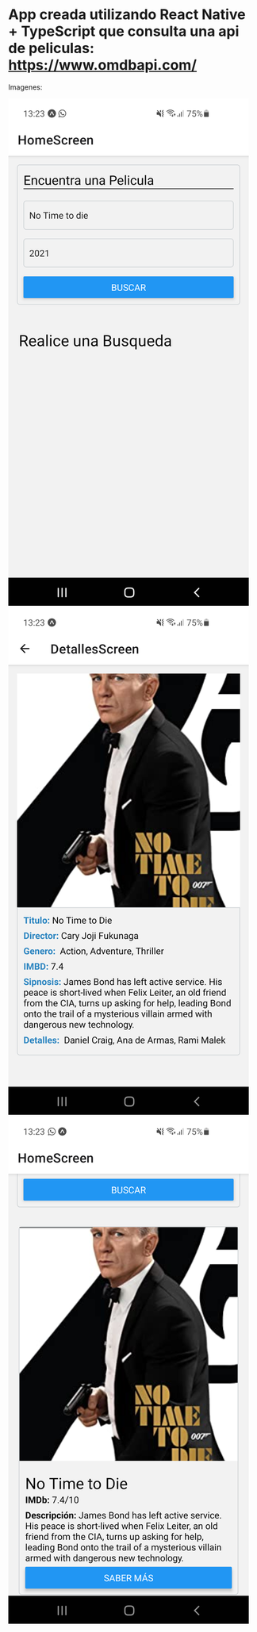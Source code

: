 # App creada utilizando React Native + TypeScript que consulta una api de peliculas: https://www.omdbapi.com/

Imagenes:
<div>
    <img src="./Public/Img/1.png">
    <img src="./Public/Img/2.png">
    <img src="./Public/Img/3.png">
</div>